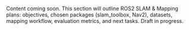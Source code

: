 Content coming soon. This section will outline ROS2 SLAM & Mapping plans: objectives, chosen packages (slam_toolbox, Nav2), datasets, mapping workflow, evaluation metrics, and next tasks. Draft in progress.